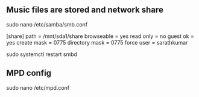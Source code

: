 ## Music files are stored and network share
sudo nano /etc/samba/smb.conf

[share]
   path = /mnt/sda1/share
   browseable = yes
   read only = no
   guest ok = yes
   create mask = 0775
   directory mask = 0775
   force user = sarathkumar

sudo systemctl restart smbd

## MPD config
sudo nano /etc/mpd.conf




